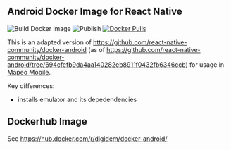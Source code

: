 ## Android Docker Image for React Native

![Build Docker image](https://github.com/digidem/docker-android/workflows/Build%20Docker%20image/badge.svg)
![Publish](https://github.com/digidem/docker-android/workflows/Publish/badge.svg)
[![Docker Pulls](https://img.shields.io/docker/pulls/digidem/docker-android.svg?maxAge=3600)](https://hub.docker.com/r/digidem/docker-android)

This is an adapted version of https://github.com/react-native-community/docker-android (as of https://github.com/react-native-community/docker-android/tree/694cfefb9da4aa140282eb8911f0432fb6346ccb) for usage in [Mapeo Mobile](https://github.com/digidem/mapeo-mobile/).

Key differences:

- installs emulator and its depedendencies

## Dockerhub Image

See https://hub.docker.com/r/digidem/docker-android/

